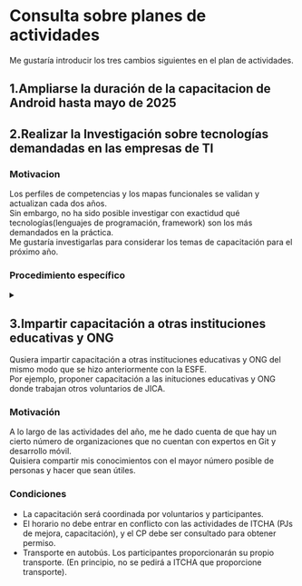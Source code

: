 # Consulta sobre planes de actividades
Me gustaría introducir los tres cambios siguientes en el plan de actividades.

## 1.Ampliarse la duración de la capacitacion de Android hasta mayo de 2025

## 2.Realizar la Investigación sobre tecnologías demandadas en las empresas de TI

### Motivacion
Los perfiles de competencias y los mapas funcionales se validan y actualizan cada dos años.
<br>
Sin embargo, no ha sido posible investigar con exactidud qué tecnologías(lenguajes de programación, framework) son los más demandados en la práctica.
<br>
Me gustaría investigarlas para considerar los temas de capacitación para el próximo año.


### Procedimiento específico
<details>
  <summary></summary>
  
   #### 1. **Elaborar un documento explicativo breve**  
      - Ejemplo:  
        > *"Nuestro objetivo es identificar las tecnologías y habilidades más relevantes en el mercado actual para mejorar nuestros programas educativos y preparar mejor a los estudiantes para integrarse al mundo laboral. Su participación nos permitirá alinear nuestras iniciativas con las necesidades reales de la industria."*
   
   #### 2. **Crear una lista de empresas objetivo**  
   Enumerar las empresas a las que hay que dirigirse y pedir a los directores que las revisen.
   <br>
   Se utilizarán las siguientes fuentes
   - Las empresas en las que trabajan los graduados
   - Las empresas en las que los alumnos han realizado PP
   - Pedir a las asociaciones promoviendo el uso de las Tecnologías de la información y las Comunicaciones (TIC) que le recomienden empresas.
     1. [ASOCIACIÓN CONEXION](https://conexion.sv/inicio/)
     2. [CasaTIC](https://www.casatic.org/index)
     3. [Fundación Comunicándonos](https://comunicandonos.org.sv/inicio/)
     4. [ASPROC](https://www.facebook.com/ASPROC.ORG/about)
   
   #### **3. Envío de correos electrónicos**
   Enviar un correo electrónico a las empresas aprobadas de la lista, solicitando un cuestionarios y permiso para una entrevista.
   
   #### **4. Realización de la investigación.**
   Realizar encuestas en forma de cuestionarios o entrevistas con empresas que han accedido a la solicitud.
   
   #### **5. Presentación de resultados**
   Al finalizar la investigación, agradecer la colaboración de las empresas y les enviar un informe breve o resumen con los hallazgos más relevantes. Esto ayudará a fortalecer las relaciones y abrirá oportunidades para futuras colaboraciones.
   
   #### **6. Planificar la capacitación para ITCHA**
   Los resultados se analizan y se utilizan para ayudar a determinar los temas de la capacitación.Los resultados también se compartirán con los docentes de Técnico en Ingeniería en Computación.
</details>

## 3.Impartir capacitación a otras instituciones educativas y ONG
Qusiera impartir capacitación a otras instituciones educativas y ONG del mismo modo que se hizo anteriormente con la ESFE.
<br>
Por ejemplo, proponer capacitación a las inituciones educativas y ONG donde trabajan otros voluntarios de JICA.

### Motivación
A lo largo de las actividades del año, me he dado cuenta de que hay un cierto número de organizaciones que no cuentan con expertos en Git y desarrollo móvil.
<br>
Quisiera compartir mis conocimientos con el mayor número posible de personas y hacer que sean útiles.

### Condiciones
- La capacitación será coordinada por voluntarios y participantes.
- El horario no debe entrar en conflicto con las actividades de ITCHA (PJs de mejora, capacitación), y el CP debe ser consultado para obtener permiso.
- Transporte en autobús. Los participantes proporcionarán su propio transporte. (En principio, no se pedirá a ITCHA que proporcione transporte).
